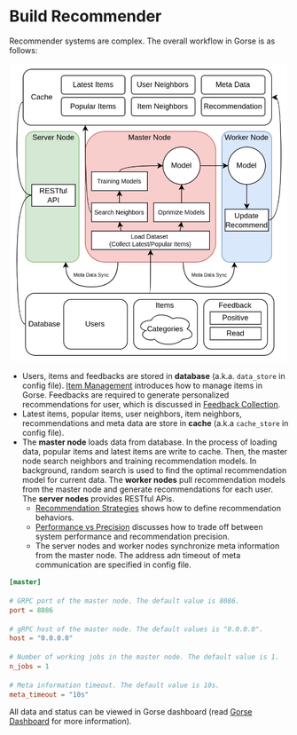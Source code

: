 # Build Recommender

Recommender systems are complex. The overall workflow in Gorse is as follows:

<center><img width="500" src="../img/ch2/overview.png"></center>

- Users, items and feedbacks are stored in **database** (a.k.a. `data_store` in config file). [Item Management](item-management) introduces how to manage items in Gorse. Feedbacks are required to generate personalized recommendations for user, which is discussed in [Feedback Collection](feedback-collection).
- Latest items, popular items, user neighbors, item neighbors, recommendations and meta data are store in **cache** (a.k.a `cache_store` in config file).
- The **master node** loads data from database. In the process of loading data, popular items and latest items are write to cache. Then, the master node search neighbors and training recommendation models. In background, random search is used to find the optimal recommendation model for current data. The **worker nodes** pull recommendation models from the master node and generate recommendations for each user. The **server nodes** provides RESTful APis. 
    - [Recommendation Strategies](recommendation-strategies) shows how to define recommendation behaviors. 
    - [Performance vs Precision](performance-vs-precision) discusses how to trade off between system performance and recommendation precision. 
    - The server nodes and worker nodes synchronize meta information from the master node. The address adn timeout of meta communication are specified in config file.

```toml
[master]

# GRPC port of the master node. The default value is 8086.
port = 8086

# gRPC host of the master node. The default values is "0.0.0.0".
host = "0.0.0.0"

# Number of working jobs in the master node. The default value is 1.
n_jobs = 1

# Meta information timeout. The default value is 10s.
meta_timeout = "10s"
```

All data and status can be viewed in Gorse dashboard (read [Gorse Dashboard](gorse-dashboard) for more information).
